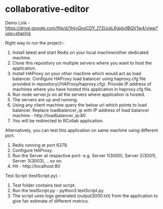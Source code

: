 # collaborative-editor

Demo Link - https://drive.google.com/file/d/1hijyQvoCDY_f72IJutL6gjdvIlBQV1w4/view?usp=sharing

Right way to run the project:-

1. Install latest and start Redis on your local machine/other dedicated machine.
2. Clone this repository on multiple servers where you want to host the application.
3. Install HAProxy on your other machine which would act as load balancer. Configure HAProxy load balancer using haproxy.cfg file provided in                                repository(/HAProxy/haproxy.cfg). Provide IP address of machines where you have hosted this application in haproxy.cfg file.
4. Run node server.js on all the servers where application is hosted.
5. The servers are up and running.
6. Using any client machine query the below url which points to load balancer.
   Replace loadbalancer_ip with IP address of load balancer machine - http://loadbalancer_ip:80
7. You will be redirected to RCollab application.

Alternatively, you can test this application on same machine using different port.
1. Redis running at port 6379.
2. Configure HAProxy.
3. Run the Server at respective port-
   e.g. Server 1(3000), Server 2(3001), Server 3(3003), .. so on.
 4. Hit -  http://localhost:80


Test Script (testScript.py) -</br>
1. Test folder contains test script.
2. Run the testScript.py - python3 testScript.py.
3. The script uses logs generated (output3000.txt) from the application to give fair estimate of different metrics.
   
